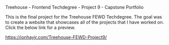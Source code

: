 Treehouse - Frontend Techdegree - Project 9 - Capstone Portfolio

This is the final project for the Treehouse FEWD Techdegree.  The goal was to create a website that showcases all of the projects that I have worked on.
Click the below link for a preview.

https://jonhayjr.com/Treehouse-FEWD-Project9/